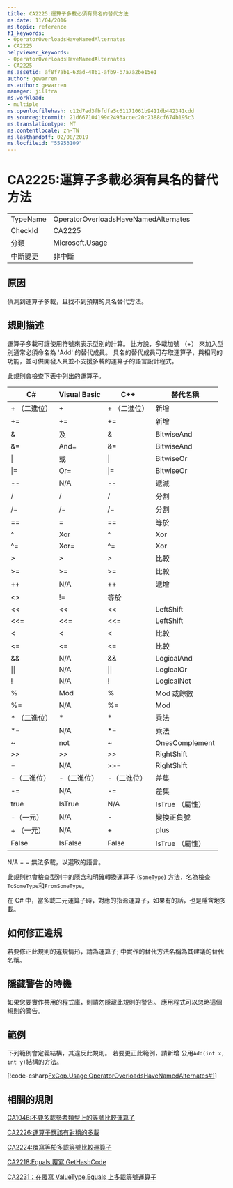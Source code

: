 ```yaml
---
title: CA2225:運算子多載必須有具名的替代方法
ms.date: 11/04/2016
ms.topic: reference
f1_keywords:
- OperatorOverloadsHaveNamedAlternates
- CA2225
helpviewer_keywords:
- OperatorOverloadsHaveNamedAlternates
- CA2225
ms.assetid: af8f7ab1-63ad-4861-afb9-b7a7a2be15e1
author: gewarren
ms.author: gewarren
manager: jillfra
ms.workload:
- multiple
ms.openlocfilehash: c12d7ed3fbfdfa5c61171061b9411db442341cdd
ms.sourcegitcommit: 21d667104199c2493accec20c2388cf674b195c3
ms.translationtype: MT
ms.contentlocale: zh-TW
ms.lasthandoff: 02/08/2019
ms.locfileid: "55953109"
---
```

# <a name="ca2225-operator-overloads-have-named-alternates"></a>CA2225:運算子多載必須有具名的替代方法

|||
|-|-|
|TypeName|OperatorOverloadsHaveNamedAlternates|
|CheckId|CA2225|
|分類|Microsoft.Usage|
|中斷變更|非中斷|

## <a name="cause"></a>原因
 偵測到運算子多載，且找不到預期的具名替代方法。

## <a name="rule-description"></a>規則描述
 運算子多載可讓使用符號來表示型別的計算。 比方說，多載加號 （+） 來加入型別通常必須命名為 'Add' 的替代成員。 具名的替代成員可存取運算子，與相同的功能，並可供開發人員並不支援多載的運算子的語言設計程式。

 此規則會檢查下表中列出的運算子。

|C#|Visual Basic|C++|替代名稱|
|---------|------------------|-----------|--------------------|
|+ （二進位）|+|+ （二進位）|新增|
|+=|+=|+=|新增|
|&|及|&|BitwiseAnd|
|&=|And=|&=|BitwiseAnd|
|&#124;|或|&#124;|BitwiseOr|
|&#124;=|Or=|&#124;=|BitwiseOr|
|--|N/A|--|遞減|
|/|/|/|分割|
|/=|/=|/=|分割|
|==|=|==|等於|
|^|Xor|^|Xor|
|^=|Xor=|^=|Xor|
|>|>|>|比較|
|>=|>=|>=|比較|
|++|N/A|++|遞增|
|<>|!=|等於|
|<<|<<|<<|LeftShift|
|<<=|<<=|<<=|LeftShift|
|<|<|<|比較|
|<=|<=|\<=|比較|
|&&|N/A|&&|LogicalAnd|
|&#124;&#124;|N/A|&#124;&#124;|LogicalOr|
|!|N/A|!|LogicalNot|
|%|Mod|%|Mod 或餘數|
|%=|N/A|%=|Mod|
|* （二進位）|*|*|乘法|
|*=|N/A|*=|乘法|
|~|not|~|OnesComplement|
|>>|>>|>>|RightShift|
=|N/A|>>=|RightShift|
|-（二進位）|-（二進位）|-（二進位）|差集|
|-=|N/A|-=|差集|
|true|IsTrue|N/A|IsTrue （屬性）|
|-（一元）|N/A|-|變換正負號|
|+ （一元）|N/A|+|plus|
|False|IsFalse|False|IsTrue （屬性）|

 N/A = = 無法多載，以選取的語言。

 此規則也會檢查型別中的隱含和明確轉換運算子 (`SomeType`) 方法，名為檢查`ToSomeType`和`FromSomeType`。

 在 C# 中，當多載二元運算子時，對應的指派運算子，如果有的話，也是隱含地多載。

## <a name="how-to-fix-violations"></a>如何修正違規
 若要修正此規則的違規情形，請為運算子; 中實作的替代方法名稱為其建議的替代名稱。

## <a name="when-to-suppress-warnings"></a>隱藏警告的時機
 如果您要實作共用的程式庫，則請勿隱藏此規則的警告。 應用程式可以忽略這個規則的警告。

## <a name="example"></a>範例
 下列範例會定義結構，其違反此規則。 若要更正此範例，請新增 公用`Add(int x, int y)`結構的方法。

 [!code-csharp[FxCop.Usage.OperatorOverloadsHaveNamedAlternates#1](../code-quality/codesnippet/CSharp/ca2225-operator-overloads-have-named-alternates_1.cs)]

## <a name="related-rules"></a>相關的規則
 [CA1046:不要多載參考類型上的等號比較運算子](../code-quality/ca1046-do-not-overload-operator-equals-on-reference-types.md)

 [CA2226:運算子應該有對稱的多載](../code-quality/ca2226-operators-should-have-symmetrical-overloads.md)

 [CA2224:覆寫等於多載等號比較運算子](../code-quality/ca2224-override-equals-on-overloading-operator-equals.md)

 [CA2218:Equals 覆寫 GetHashCode](../code-quality/ca2218-override-gethashcode-on-overriding-equals.md)

 [CA2231：在覆寫 ValueType.Equals 上多載等號運算子](../code-quality/ca2231-overload-operator-equals-on-overriding-valuetype-equals.md)